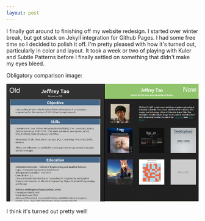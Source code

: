 ```yaml
---
layout: post
---
```


I finally got around to finishing off my website redesign. I started over
winter break, but got stuck on Jekyll integration for Github Pages. I had some
free time so I decided to polish it off. I'm pretty pleased with how it's
turned out, particularly in color and layout. It took a week or two of playing
with Kuler and Subtle Patterns before I finally settled on something that
didn't make my eyes bleed.

Obligatory comparison image:

<img class="full-width" src="/images/comparison.png">

I think it's turned out pretty well!
